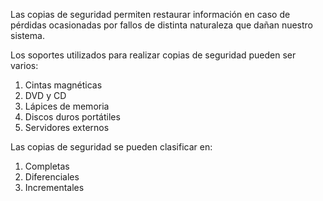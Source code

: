 Las copias de seguridad permiten restaurar información en caso de pérdidas ocasionadas por fallos de distinta naturaleza que dañan nuestro sistema.

Los soportes utilizados para realizar copias de seguridad pueden ser varios:
1. Cintas magnéticas
2. DVD y CD
3. Lápices de memoria
4. Discos duros portátiles
5. Servidores externos

Las copias de seguridad se pueden clasificar en:
1. Completas
2. Diferenciales
3. Incrementales
